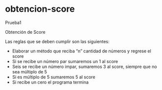 # obtencion-score
Prueba1

Obtención de Score


Las reglas que se deben cumplir son las siguientes:

  *   Elaborar un método que reciba “n” cantidad de números y regrese el score
  *   Si se recibe un número par sumaremos un 1 al score
  *   Seis se recibe un número impar, sumaremos 3 al score, siempre que no sea múltiplo de 5
  *   Si es múltiplo de 5 sumaremos 5 al score
  *   Si recibe un cero el programa termina
